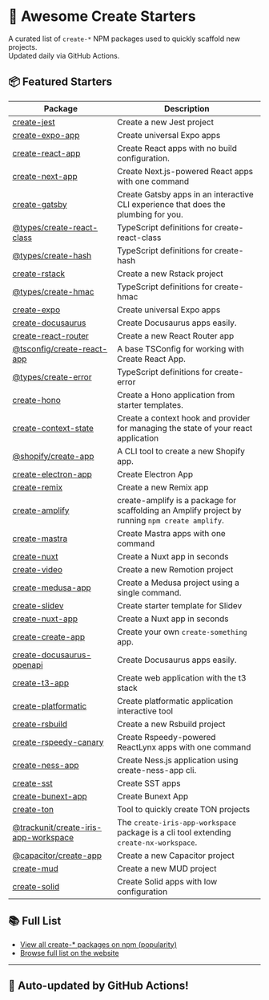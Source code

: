 # 🌱 Awesome Create Starters

A curated list of `create-*` NPM packages used to quickly scaffold new projects.  
Updated daily via GitHub Actions.

## 📦 Featured Starters

| Package | Description |
| ------- | ----------- |
| [create-jest](https://www.npmjs.com/package/create-jest) | Create a new Jest project |
| [create-expo-app](https://www.npmjs.com/package/create-expo-app) | Create universal Expo apps |
| [create-react-app](https://www.npmjs.com/package/create-react-app) | Create React apps with no build configuration. |
| [create-next-app](https://www.npmjs.com/package/create-next-app) | Create Next.js-powered React apps with one command |
| [create-gatsby](https://www.npmjs.com/package/create-gatsby) | Create Gatsby apps in an interactive CLI experience that does the plumbing for you. |
| [@types/create-react-class](https://www.npmjs.com/package/@types/create-react-class) | TypeScript definitions for create-react-class |
| [@types/create-hash](https://www.npmjs.com/package/@types/create-hash) | TypeScript definitions for create-hash |
| [create-rstack](https://www.npmjs.com/package/create-rstack) | Create a new Rstack project |
| [@types/create-hmac](https://www.npmjs.com/package/@types/create-hmac) | TypeScript definitions for create-hmac |
| [create-expo](https://www.npmjs.com/package/create-expo) | Create universal Expo apps |
| [create-docusaurus](https://www.npmjs.com/package/create-docusaurus) | Create Docusaurus apps easily. |
| [create-react-router](https://www.npmjs.com/package/create-react-router) | Create a new React Router app |
| [@tsconfig/create-react-app](https://www.npmjs.com/package/@tsconfig/create-react-app) | A base TSConfig for working with Create React App. |
| [@types/create-error](https://www.npmjs.com/package/@types/create-error) | TypeScript definitions for create-error |
| [create-hono](https://www.npmjs.com/package/create-hono) | Create a Hono application from starter templates. |
| [create-context-state](https://www.npmjs.com/package/create-context-state) | Create a context hook and provider for managing the state of your react application |
| [@shopify/create-app](https://www.npmjs.com/package/@shopify/create-app) | A CLI tool to create a new Shopify app. |
| [create-electron-app](https://www.npmjs.com/package/create-electron-app) | Create Electron App |
| [create-remix](https://www.npmjs.com/package/create-remix) | Create a new Remix app |
| [create-amplify](https://www.npmjs.com/package/create-amplify) | create-amplify is a package for scaffolding an Amplify project by running `npm create amplify`. |
| [create-mastra](https://www.npmjs.com/package/create-mastra) | Create Mastra apps with one command |
| [create-nuxt](https://www.npmjs.com/package/create-nuxt) | Create a Nuxt app in seconds |
| [create-video](https://www.npmjs.com/package/create-video) | Create a new Remotion project |
| [create-medusa-app](https://www.npmjs.com/package/create-medusa-app) | Create a Medusa project using a single command. |
| [create-slidev](https://www.npmjs.com/package/create-slidev) | Create starter template for Slidev |
| [create-nuxt-app](https://www.npmjs.com/package/create-nuxt-app) | Create a Nuxt app in seconds |
| [create-create-app](https://www.npmjs.com/package/create-create-app) | Create your own `create-something` app. |
| [create-docusaurus-openapi](https://www.npmjs.com/package/create-docusaurus-openapi) | Create Docusaurus apps easily. |
| [create-t3-app](https://www.npmjs.com/package/create-t3-app) | Create web application with the t3 stack |
| [create-platformatic](https://www.npmjs.com/package/create-platformatic) | Create platformatic application interactive tool |
| [create-rsbuild](https://www.npmjs.com/package/create-rsbuild) | Create a new Rsbuild project |
| [create-rspeedy-canary](https://www.npmjs.com/package/create-rspeedy-canary) | Create Rspeedy-powered ReactLynx apps with one command |
| [create-ness-app](https://www.npmjs.com/package/create-ness-app) | Create Ness.js application using create-ness-app cli. |
| [create-sst](https://www.npmjs.com/package/create-sst) | Create SST apps |
| [create-bunext-app](https://www.npmjs.com/package/create-bunext-app) | Create Bunext App |
| [create-ton](https://www.npmjs.com/package/create-ton) | Tool to quickly create TON projects |
| [@trackunit/create-iris-app-workspace](https://www.npmjs.com/package/@trackunit/create-iris-app-workspace) | The `create-iris-app-workspace` package is a cli tool extending `create-nx-workspace`. |
| [@capacitor/create-app](https://www.npmjs.com/package/@capacitor/create-app) | Create a new Capacitor project |
| [create-mud](https://www.npmjs.com/package/create-mud) | Create a new MUD project |
| [create-solid](https://www.npmjs.com/package/create-solid) | Create Solid apps with low configuration |

## 📚 Full List

- [View all create-* packages on npm (popularity)](https://www.npmjs.com/search?q=create-&ranking=popularity)
- [Browse full list on the website](https://project42da.github.io/awesome-create-starters/)

---

## 🤖 Auto-updated by GitHub Actions!
